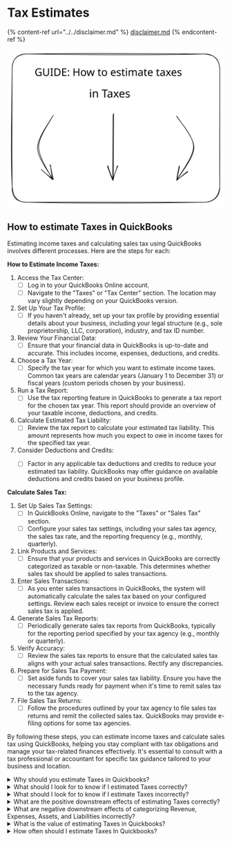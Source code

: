 # Tax Estimates

{% content-ref url="../../disclaimer.md" %}
[disclaimer.md](../../disclaimer.md)
{% endcontent-ref %}

<img src="../../.gitbook/assets/file.excalidraw.svg" alt="" class="gitbook-drawing">

## How to estimate Taxes in QuickBooks

Estimating income taxes and calculating sales tax using QuickBooks involves different processes. Here are the steps for each:

**How to Estimate Income Taxes:**

1. Access the Tax Center:
   * [ ] Log in to your QuickBooks Online account.
   * [ ] Navigate to the "Taxes" or "Tax Center" section. The location may vary slightly depending on your QuickBooks version.
2. Set Up Your Tax Profile:
   * [ ] If you haven't already, set up your tax profile by providing essential details about your business, including your legal structure (e.g., sole proprietorship, LLC, corporation), industry, and tax ID number.
3. Review Your Financial Data:
   * [ ] Ensure that your financial data in QuickBooks is up-to-date and accurate. This includes income, expenses, deductions, and credits.
4. Choose a Tax Year:
   * [ ] Specify the tax year for which you want to estimate income taxes. Common tax years are calendar years (January 1 to December 31) or fiscal years (custom periods chosen by your business).
5. Run a Tax Report:
   * [ ] Use the tax reporting feature in QuickBooks to generate a tax report for the chosen tax year. This report should provide an overview of your taxable income, deductions, and credits.
6. Calculate Estimated Tax Liability:
   * [ ] Review the tax report to calculate your estimated tax liability. This amount represents how much you expect to owe in income taxes for the specified tax year.
7. Consider Deductions and Credits:
   * [ ] Factor in any applicable tax deductions and credits to reduce your estimated tax liability. QuickBooks may offer guidance on available deductions and credits based on your business profile.



**Calculate Sales Tax:**

1. Set Up Sales Tax Settings:
   * [ ] In QuickBooks Online, navigate to the "Taxes" or "Sales Tax" section.
   * [ ] Configure your sales tax settings, including your sales tax agency, the sales tax rate, and the reporting frequency (e.g., monthly, quarterly).
2. Link Products and Services:
   * [ ] Ensure that your products and services in QuickBooks are correctly categorized as taxable or non-taxable. This determines whether sales tax should be applied to sales transactions.
3. Enter Sales Transactions:
   * [ ] As you enter sales transactions in QuickBooks, the system will automatically calculate the sales tax based on your configured settings. Review each sales receipt or invoice to ensure the correct sales tax is applied.
4. Generate Sales Tax Reports:
   * [ ] Periodically generate sales tax reports from QuickBooks, typically for the reporting period specified by your tax agency (e.g., monthly or quarterly).
5. Verify Accuracy:
   * [ ] Review the sales tax reports to ensure that the calculated sales tax aligns with your actual sales transactions. Rectify any discrepancies.
6. Prepare for Sales Tax Payment:
   * [ ] Set aside funds to cover your sales tax liability. Ensure you have the necessary funds ready for payment when it's time to remit sales tax to the tax agency.
7. File Sales Tax Returns:
   * [ ] Follow the procedures outlined by your tax agency to file sales tax returns and remit the collected sales tax. QuickBooks may provide e-filing options for some tax agencies.

By following these steps, you can estimate income taxes and calculate sales tax using QuickBooks, helping you stay compliant with tax obligations and manage your tax-related finances effectively. It's essential to consult with a tax professional or accountant for specific tax guidance tailored to your business and location.







<details>

<summary>Why should you estimate Taxes in Quickbooks?</summary>

Estimating taxes in QuickBooks is a crucial financial management practice for several reasons:

1. Tax Planning: Estimating taxes allows you to plan and prepare for your tax obligations well in advance. You can anticipate how much you will owe in taxes and make financial decisions accordingly, such as setting aside funds for tax payments.
2. Cash Flow Management: By estimating taxes, you can budget for your tax payments. This helps you manage your cash flow effectively and ensures you have the funds available to meet your tax obligations when they become due.
3. Avoiding Surprises: Estimating taxes helps prevent unexpected tax liabilities. Without an estimate, you might be caught off guard by a large tax bill at the end of the year, leading to financial stress.
4. Quarterly Estimated Taxes: For self-employed individuals and businesses that don't have taxes withheld from their income, estimating taxes is essential for making quarterly estimated tax payments. These payments are required to avoid underpayment penalties and interest.
5. Tax Deductions and Credits: Estimating taxes can help you identify potential tax deductions and credits that can reduce your tax liability. You can plan to take advantage of these tax-saving opportunities throughout the year.
6. Financial Planning: Tax estimates are valuable for financial planning. They help you assess your profitability, set pricing strategies, and make investment decisions based on your expected after-tax income.
7. Avoiding Late Payments: Estimating taxes ensures that you are aware of your tax payment due dates. This helps you avoid late payment penalties and interest charges imposed by tax authorities.
8. Business Growth: As your business grows, your tax liability may change. Estimating taxes allows you to adapt to evolving financial circumstances and make informed decisions about expanding or scaling down operations.
9. Compliance: Accurate tax estimates help ensure that you remain compliant with tax regulations. Failure to pay taxes on time can result in penalties, interest, and potential legal consequences.
10. Peace of Mind: Knowing that you have a clear understanding of your tax obligations and are financially prepared to meet them provides peace of mind and reduces financial stress.
11. Transparency: Estimating taxes contributes to financial transparency. It allows you to maintain accurate financial records and demonstrate compliance to tax authorities, lenders, and stakeholders.
12. Tax Efficiency: By estimating taxes, you can explore tax-efficient strategies, such as income deferral or expense acceleration, to optimize your tax liability.

In summary, estimating taxes in QuickBooks is a proactive financial practice that supports tax planning, cash flow management, compliance, and overall financial stability. It empowers you to make informed financial decisions and avoid tax-related surprises, ultimately contributing to the financial success of your business or personal finances.

</details>

<details>

<summary>What should I look for to know if I estimated Taxes correctly?</summary>

To determine if you have estimated taxes correctly, whether it's income taxes or sales tax, you should look for specific indicators and perform various checks. Here are key considerations for each:

**For Estimating Income Taxes:**

1. **Tax Liability Match:** Compare your estimated income tax liability with the actual tax liability when you file your tax return. If they closely align, it's a good sign that your estimate was accurate.
2. **Quarterly Payments:** If you are required to make quarterly estimated tax payments (common for self-employed individuals and some businesses), ensure that each payment aligns with your estimated tax liability for that quarter.
3. **No Surprises:** When you prepare your annual tax return, there should be no significant surprises or discrepancies between your estimated taxes and the actual tax owed. Minor variations are common, but substantial discrepancies may indicate an estimation error.
4. **Tax Professional Review:** If you work with a tax professional or accountant, have them review your estimated taxes and your annual tax return to ensure accuracy and compliance.

Documentation: Maintain thorough documentation of your income, expenses, deductions, and credits. Proper documentation supports the accuracy of your tax estimates and simplifies the tax filing process.



**For Estimating Sales Tax:**

1. **Sales Tax Liability Match:** Compare your estimated sales tax liability with the actual sales tax liability reported on your sales tax returns. The two amounts should be in close alignment.
2. **Sales Tax Reports:** Review the sales tax reports generated by QuickBooks to ensure they accurately reflect your sales tax collections and calculations. Verify that the sales tax rates and product/service categorizations are correct.
3. **Regular Reconciliation:** Periodically reconcile your sales tax records with those of your tax agency. Ensure that the collected sales tax matches the remitted sales tax.
4. **No Penalties or Interest:** If you remit sales tax on time and in the correct amount, you should not incur penalties or interest charges from your tax agency.
5. **Consistency:** Consistency in collecting and remitting sales tax is crucial. Regularly review and adjust your sales tax settings in QuickBooks to account for changes in tax rates or regulations.
6. **Tax Agency Notifications:** Keep an eye on any notifications or updates from your sales tax agency regarding changes in tax rates or requirements. Update your estimates and settings accordingly.
7. **Audit Preparation:** Properly documented sales tax estimates and collections will help you prepare for any potential sales tax audits. Be ready to provide records and documentation if requested by tax authorities.
8. **Professional Consultation:** If you have doubts about your sales tax calculations or obligations, consult with a tax professional or accountant who specializes in sales tax to ensure compliance.

In summary, accurate tax estimation is essential to ensure that you meet your tax obligations without overpaying or underpaying. Regularly reviewing and comparing your estimates with the actual tax liabilities or collections, as well as maintaining thorough documentation, are key practices to ensure correct tax estimation for both income and sales tax.



</details>

<details>

<summary>What should I look for to know if I estimate Taxes incorrectly?</summary>

Estimating taxes incorrectly, whether for income taxes or sales tax, can lead to various issues and discrepancies in your financial records. Here's what to look for to determine if you have estimated taxes incorrectly:

**For Incorrect Income Tax Estimates:**

1. <mark style="color:red;">**Large Variance**</mark>**:** A significant difference between your estimated tax liability and your actual tax liability when filing your tax return is a clear indicator of incorrect estimation.
2. <mark style="color:red;">**Underpayment Penalties:**</mark> If you underpaid your estimated taxes and owe a substantial amount when filing your annual tax return, you may be subject to underpayment penalties and interest charges.
3. <mark style="color:red;">**Overpayment:**</mark> Conversely, if you overestimated your tax liability and significantly overpaid, you might be owed a tax refund. Overpaying taxes can tie up funds that could be used for business operations or investments.
4. <mark style="color:red;">**Cash Flow Issues:**</mark> Underestimating taxes can lead to cash flow issues, as you may not have set aside sufficient funds to cover your tax obligations when they become due.
5. <mark style="color:red;">**Unplanned Expenses:**</mark> Unexpected tax liabilities due to incorrect estimates can result in unplanned expenses, potentially impacting your ability to meet other financial obligations.
6. <mark style="color:red;">**Tax Agency Notices:**</mark> Receiving notices or inquiries from tax authorities about discrepancies in your tax payments or returns is a clear sign that your tax estimates may have been incorrect.
7. <mark style="color:red;">**Inaccurate Financial Reporting:**</mark> Incorrect tax estimates can lead to inaccuracies in your financial statements and reports. This can affect your ability to assess your financial performance accurately.



**For Incorrect Sales Tax Estimates:**

1. <mark style="color:red;">**Sales Tax Discrepancies:**</mark> If there are discrepancies between the sales tax collected in your records and the actual sales tax reported on your sales tax returns, it suggests an estimation error.
2. <mark style="color:red;">**Late Payments:**</mark> Missing sales tax payment deadlines or making late payments can result from underestimating your sales tax liability. This can lead to penalties and interest charges.
3. <mark style="color:red;">**Excessive Tax Collections:**</mark> Overestimating your sales tax liability may result in excessive tax collections from customers. This can affect pricing competitiveness and customer satisfaction.
4. <mark style="color:red;">**Audit Triggers:**</mark> Large discrepancies between estimated and actual sales tax collections may trigger sales tax audits by tax authorities.
5. <mark style="color:red;">**Cash Flow Impact:**</mark> Incorrect sales tax estimates can impact cash flow, as you may be holding unnecessary funds in a sales tax liability account or facing unexpected cash shortfalls if you've underestimated.
6. <mark style="color:red;">**Inaccurate Records:**</mark> Inaccurate sales tax estimates can lead to discrepancies in your sales tax records, affecting the accuracy of your financial reports and financial decision-making.
7. <mark style="color:red;">**Customer Complaints:**</mark> Customers may raise concerns or complaints if they believe you are charging excessive sales tax, potentially damaging your reputation.
8. <mark style="color:red;">**Tax Agency Notices:**</mark> Receiving notices from your tax agency regarding discrepancies in sales tax collections and payments can indicate estimation errors.

To address incorrect tax estimates, it's essential to rectify the discrepancies promptly. If you discover that your estimates were inaccurate, consult with a tax professional or accountant to determine the best course of action, which may include making adjustments to future estimates, filing amended returns, or addressing any penalties or interest charges. Correcting estimation errors is crucial for maintaining financial accuracy and compliance with tax regulations.

</details>

<details>

<summary>What are the positive downstream effects of estimating Taxes correctly?</summary>

Estimating taxes correctly, whether it's for income taxes or sales tax, has several positive downstream effects that can benefit your business:

**For Correctly Estimated Income Taxes:**

1. <mark style="color:green;">**Financial Accuracy:**</mark> Accurate tax estimates ensure that your financial records align with your actual tax obligations. This accuracy contributes to the overall reliability of your financial statements.
2. <mark style="color:green;">**Budgeting Precision:**</mark> Correctly estimated income taxes allow for more precise budgeting and financial planning. You can allocate funds appropriately for tax payments, reducing the risk of cash flow disruptions.
3. <mark style="color:green;">**Timely Payments:**</mark> Accurate estimates help you make timely and sufficient estimated tax payments, minimizing the risk of underpayment penalties and interest charges.
4. <mark style="color:green;">**Reduced Stress:**</mark> Knowing that you have correctly estimated your income taxes can reduce financial stress and uncertainty, allowing you to focus on business operations and growth.
5. <mark style="color:green;">**Compliance:**</mark> Accurate tax estimates support compliance with tax regulations. You are less likely to face audit issues, penalties, or legal consequences.
6. <mark style="color:green;">**Confidence in Decision-Making:**</mark> With reliable tax estimates, you can make informed financial decisions, such as investments, expansion plans, and pricing strategies, based on your anticipated after-tax income.
7. <mark style="color:green;">**Improved Financial Reporting:**</mark> Accurate tax estimates contribute to the precision of your financial reports, making it easier to assess profitability, evaluate financial health, and communicate financial information to stakeholders.



**For Correctly Estimated Sales Taxes:**

1. <mark style="color:green;">**Compliance:**</mark> Correctly estimating and remitting sales taxes ensures compliance with tax regulations. This reduces the risk of audits, penalties, and legal issues.
2. <mark style="color:green;">**Customer Satisfaction:**</mark> Accurate sales tax calculations contribute to fair and transparent pricing for customers, enhancing their satisfaction and trust in your business.
3. <mark style="color:green;">**Cash Flow Management:**</mark> Accurate sales tax estimates support better cash flow management by ensuring that you collect and remit the correct amounts at the right times.
4. <mark style="color:green;">**Pricing Competitiveness:**</mark> Correctly estimating sales taxes allows you to set competitive prices that factor in the appropriate tax rates without overcharging customers.
5. <mark style="color:green;">**Efficient Recordkeeping:**</mark> Accurate sales tax estimates lead to consistent and efficient recordkeeping, simplifying the reconciliation of collected and remitted taxes.
6. <mark style="color:green;">**Reduced Audit Risk:**</mark> Properly estimated sales taxes reduce the likelihood of errors that could trigger sales tax audits by tax authorities.
7. <mark style="color:green;">**Financial Transparency:**</mark> Accurate sales tax estimates contribute to financial transparency, which is important for stakeholders and investors.
8. <mark style="color:green;">**Operational Efficiency:**</mark> Efficient and correct sales tax estimation processes can lead to operational efficiency and cost savings by reducing the need for manual adjustments and corrections.

In summary, estimating income and sales taxes correctly has numerous positive downstream effects that include financial accuracy, compliance, improved cash flow management, reduced stress, and enhanced decision-making. Accurate tax estimation supports both financial stability and the efficient operation of your business.

</details>

<details>

<summary>What are negative downstream effects of categorizing Revenue, Expenses, Assets, and Liabilities incorrectly?</summary>

Estimating taxes incorrectly, whether for income taxes or sales tax, can lead to negative downstream effects that may impact your business and financial well-being:

**For Incorrectly Estimated Income Taxes:**



1. Financial Inaccuracy: Incorrect tax estimates result in financial records that do not align with your actual tax obligations, leading to inaccuracies in your financial statements.
2. Budgeting Challenges: Inaccurate tax estimates can disrupt your budgeting process, potentially leading to cash flow problems or unexpected financial shortfalls.
3. Underpayment Penalties: If you underestimate your income taxes and do not make sufficient estimated tax payments, you may incur underpayment penalties and interest charges when you file your annual tax return.
4. Overpayment: Overestimating your income taxes can lead to excessive tax payments, tying up funds that could be used for business operations or investments.
5. Cash Flow Issues: Underestimating taxes can result in cash flow issues, as you may not have set aside enough funds to cover your tax obligations when they become due.
6. Unplanned Expenses: Unexpected tax liabilities due to incorrect estimates can result in unplanned expenses, affecting your ability to meet other financial obligations.
7. Tax Agency Notices: Receiving notices or inquiries from tax authorities about discrepancies in your tax payments or returns can lead to additional administrative burdens and potential penalties.

For Incorrectly Estimated Sales Taxes:



1. Audit Risk: Inaccurate sales tax estimates, especially if they consistently result in underreporting, can increase the risk of sales tax audits by tax authorities. Audits can be time-consuming and costly.
2. Penalties and Interest: Incorrect sales tax estimates may lead to late payments or underpayments, resulting in penalties and interest charges imposed by tax agencies.
3. Customer Dissatisfaction: Overcharging or undercharging customers for sales tax due to incorrect estimates can lead to customer dissatisfaction and complaints, potentially damaging your reputation.
4. Cash Flow Disruptions: Inaccurate sales tax estimates can disrupt cash flow management, causing cash shortages when you need funds to remit taxes.
5. Operational Inefficiencies: Incorrect estimates may necessitate manual adjustments and corrections in your sales tax records, leading to operational inefficiencies and additional administrative work.
6. Inaccurate Financial Reporting: Sales tax estimation errors can lead to inaccuracies in your financial statements, making it challenging to assess your financial performance accurately.
7. Legal Consequences: Persistent errors in sales tax estimation can result in legal consequences if tax authorities perceive them as willful negligence or tax evasion.

To mitigate the negative effects of incorrect tax estimates, it's essential to regularly review your estimates, promptly address discrepancies, consult with tax professionals or accountants when necessary, and maintain accurate financial records. Accurate tax estimation is crucial for financial stability and compliance with tax regulations.

</details>

<details>

<summary>What is the value of estimating Taxes in Quickbooks?</summary>

The value of estimating taxes in QuickBooks is multifaceted and essential for effective financial management, whether you're a small business owner or an individual. Here's why estimating taxes in QuickBooks holds significant value:

1. Financial Planning: Estimating taxes allows you to plan and prepare for your tax obligations. You can budget for tax payments and allocate funds accordingly, ensuring that you have the necessary resources to meet your tax liabilities.
2. Cash Flow Management: Accurate tax estimates support cash flow management. By knowing when and how much you need to pay in taxes, you can maintain sufficient liquidity to cover your tax obligations without disrupting your day-to-day operations.
3. Reduced Stress: Accurate tax estimates reduce the stress and uncertainty associated with tax obligations. You can approach tax seasons with confidence, knowing that you've prepared adequately.
4. Compliance: Estimating taxes helps you remain compliant with tax regulations. Timely and accurate tax payments prevent penalties, interest charges, and potential legal consequences.
5. Effective Decision-Making: With reliable tax estimates, you can make informed financial decisions. You can assess your after-tax income, evaluate investment opportunities, set pricing strategies, and plan for business expansion.
6. Improved Financial Reporting: Accurate tax estimates contribute to the precision of your financial reports. This enhances your ability to assess profitability, evaluate financial health, and communicate financial information to stakeholders.
7. Audit Preparedness: Properly documented tax estimates and payments prepare you for potential tax audits. You can provide records and documentation to tax authorities if needed, demonstrating compliance.
8. Customer Satisfaction: Accurate sales tax estimates ensure that customers are charged the correct amount of tax. This transparency contributes to customer satisfaction and trust in your business.
9. Efficiency: Efficient and correct tax estimation processes reduce the need for manual adjustments and corrections, saving time and resources.
10. Legal and Reputation Protection: Accurate tax estimation protects you from legal consequences and safeguards your business's reputation. Persistent tax errors can lead to legal issues and damage your image.
11. Financial Transparency: Estimating taxes fosters financial transparency, which is important for stakeholders, investors, and lenders who rely on accurate financial information.
12. Budgeting Precision: Proper tax estimation supports precise budgeting. You can align your financial goals and allocate resources effectively.

In summary, the value of estimating taxes in QuickBooks lies in its ability to facilitate financial planning, cash flow management, compliance, decision-making, and overall financial stability. It is a foundational practice for businesses and individuals to ensure fiscal responsibility and success.

</details>

<details>

<summary>How often should I estimate Taxes In Quickbooks?</summary>

The frequency of estimating taxes in QuickBooks, whether for income taxes or sales tax, depends on various factors, including your business structure, transaction volume, and tax obligations. Here are some general guidelines:

**For Estimating Income Taxes:**

1. Quarterly Estimates: Many businesses, especially self-employed individuals and small businesses without tax withholding, are required to make quarterly estimated tax payments. These payments are typically due in April, June, September, and January. Quarterly estimates help you spread your annual tax liability over the year.
2. Annual Review: Even if you make quarterly estimated tax payments, it's advisable to perform an annual review of your estimated taxes. This allows you to reconcile your actual tax liability with your estimated payments and make any necessary adjustments.
3. Major Changes: Whenever there are significant changes in your financial situation, such as increased income, changes in deductions, or changes in business structure, you should reevaluate your estimated taxes to ensure they remain accurate.
4. Consult with a Tax Professional: It's a good practice to consult with a tax professional or accountant to determine the appropriate frequency for estimating income taxes based on your specific circumstances.

**For Estimating Sales Taxes:**

1. Filing Frequency: The frequency of estimating sales taxes depends on your sales tax filing requirements, which vary by jurisdiction. Some states require monthly filing, while others require quarterly or annual filing.
2. Regular Reconciliation: Regardless of your filing frequency, it's essential to reconcile your sales tax collections and payments regularly. This ensures that the sales tax you collect aligns with your tax obligations.
3. Tax Rate Changes: Whenever there are changes in sales tax rates or regulations in your area, you should update your sales tax settings and estimates accordingly.
4. Audit Triggers: If you consistently experience discrepancies in your sales tax collections and payments, it may be prudent to estimate more frequently to reduce the risk of audit triggers.
5. Consult with a Tax Professional: Consult with a tax professional or accountant familiar with your local sales tax regulations to determine the appropriate frequency for estimating sales taxes.

In summary, the frequency of estimating taxes in QuickBooks varies depending on your specific tax obligations and circumstances. For income taxes, quarterly estimates are common, but an annual review is advisable. For sales taxes, it depends on your filing frequency and any changes in tax rates or regulations. Consulting with a tax professional can help you determine the best schedule for your tax estimates.

</details>













